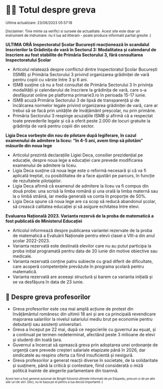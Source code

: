 # 👩‍🏫 Totul despre greva
<sub>Ultima actualizare: 23/06/2023 05:57:18</sub>

<sub>Disclaimer: Tine minte sa verifici si sursele de actualitate. Acest site este doar un instrument de indrumare: nu il lua ad litteram - poate produce informatii partial gresite :)</sub>

**ULTIMA ORĂ Inspectoratul Școlar București reacționează în scandalul înscrierilor la Grădinița de vară în Sectorul 3: Modalitatea și calendarul de înscriere au fost stabilite de Primăria Sectorului 3, fără consultarea Inspectoratului Școlar**

- Articolul relatează despre conflictul dintre Inspectoratul Școlar București (ISMB) și Primăria Sectorului 3 privind organizarea grădiniței de vară pentru copiii cu vârste între 3 și 6 ani.
- ISMB susține că nu a fost consultat de Primăria Sectorului 3 în privința modalității și calendarului de înscriere la grădinița de vară, care s-a desfășurat online pe platforma primarie3.ro în perioada 15-17 iunie.
- ISMB acuză Primăria Sectorului 3 de lipsă de transparență și de încălcarea normelor legale privind organizarea grădiniței de vară, care ar trebui să se facă prin unitățile de învățământ preșcolar, nu prin primărie.
- Primăria Sectorului 3 respinge acuzațiile ISMB și afirmă că a respectat toate prevederile legale și că a oferit peste 2.000 de locuri gratuite la grădinița de vară pentru copiii din sector.

**Ligia Deca vorbește din nou de pilotare după legiferare, în cazul examenului de admitere la liceu: “în 4-5 ani, avem timp să pilotăm” măsurile din noua lege**

- Articolul prezintă declarațiile Ligiei Deca, consilier prezidențial pe educație, despre noua lege a educației care prevede modificarea examenului de admitere la liceu.
- Ligia Deca susține că noua lege este o reformă necesară și că va fi aplicată treptat, cu posibilitatea de a face ajustări pe parcurs, în funcție de rezultatele pilotajelor.
- Ligia Deca afirmă că examenul de admitere la liceu va fi compus din două probe: una scrisă la limba română și una orală la limba maternă sau la o limbă străină, iar media generală va conta în proporție de 50%.
- Ligia Deca spune că noua lege are ca scop să reducă abandonul școlar, să crească calitatea educației și să asigure echitatea între elevi.

**Evaluarea Națională 2023. Varianta rezervă de la proba de matematică a fost publicată de Ministerul Educației**

- Articolul informează despre publicarea variantei rezervate de la proba de matematică a Evaluării Naționale pentru elevii clasei a VIII-a din anul școlar 2022-2023.
- Varianta rezervată este destinată elevilor care nu au putut participa la proba inițial programată pentru data de 20 iunie din motive obiective sau medicale.
- Varianta rezervată conține patru subiecte cu grad diferit de dificultate, care acoperă competențele prevăzute în programa școlară pentru matematică.
- Varianta rezervată are aceeași structură și barem ca varianta inițială și se va desfășura în data de 23 iunie.

## 🏫 Despre greva profesorilor

- Greva profesorilor este cea mai amplă acțiune de protest din învățământul românesc din ultimii 18 ani și are ca principală revendicare majorarea salariilor la nivelul salariului mediu brut pe economie pentru debutanți sau asistenți universitari.
- Greva a început pe 22 mai, după ce negocierile cu guvernul au eșuat, și a continuat pe termen nedeterminat, afectând peste 3 milioane de elevi și studenți din toată țara.
- Guvernul a încercat să oprească greva prin adoptarea unei ordonanțe de urgență care prevede creșteri salariale etapizate până în 2026, dar sindicatele au respins oferta ca fiind insuficientă și nesigură.
- Greva profesorilor a generat reacții diverse în societate, de la solidaritate și susținere, până la critică și contestare, fiind considerată o miză politică înainte de alegerile parlamentare din toamnă.


<sub><sub>Acest text a fost generat automat de BingAI folosind ultimele informatii de pe Edupedu, precum si de pe alte site-uri de stiri. Deci, nu te baza pe el pentru a lua decizii importante :)</sub></sub>